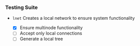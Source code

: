 ### Testing Suite


- `lnet`
  Creates a local network to ensure system functionality
  
  - [x] Ensure multinode functionality
  - [ ] Accept only local connections
  - [ ] Generate a local tree
